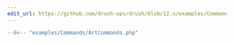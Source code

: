 ```yaml
---
edit_url: https://github.com/drush-ops/drush/blob/12.x/examples/Commands/ArtCommands.php
---
```


```php
--8<-- "examples/Commands/ArtCommands.php"
```
